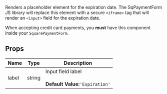 Renders a placeholder element for the expiration date. The SqPaymentForm JS library will replace this
element with a secure `<iframe>` tag that will render an `<input>` field for the expiration date.

When accepting credit card payments, you **must** have this component inside your `SquarePaymentForm`.
## Props
|Name|Type|Description|
|---|---|---|
|label|string|Input field label<br/><br/>**Default Value:**`'Expiration'`|